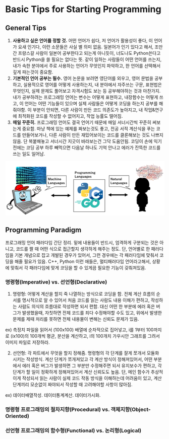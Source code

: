 # Basic Tips for Starting Programming

## General Tips
1. __사용하고 싶은 언어를 정할 것.__ 어떤 언어가 쉽다, 저 언어가 활용성이 좋다, 이 언어가 요새 인기다, 이런 소문들은 사실 별 의미 없음. 일본어가 인기 있다고 해서, 조만간 프랑스갈 사람이 일본어 공부한다고 되는게 아니듯이, 너도나도 Python쓴다고 반드시 Python을 쓸 필요는 없다는 뜻. 같이 일하는 사람들이 어떤 언어를 쓰는지, 내가 속한 분야에서 주로 사용하는 언어가 무엇인지 파악하고, 한 언어를 선택해서 깊게 파는것이 중요함.
2. __기본적인 언어 공부는 필수.__ 영어 논문을 보려면 영단어를 외우고, 영어 문법을 공부하고, 실용적으로 영어를 어떻게 사용하는지, 내 분야에서 자주쓰는 구문, 표현법은 무엇인지, 실제 문제도 풀어보고 자격시험도 보는 등 공부해야하는 것과 마찬가지. 내가 공부하려는 프로그래밍 언어는 변수는 어떻게 표현하고, 내장함수는 어떻게 쓰고, 이 언어는 어떤 기능들이 있으며 실제 사람들은 어떻게 코딩을 하는지 공부를 해줘야함. 이 부분이 안되면, 다른 사람이 만든 코드 의존도가 높아지고, 내 작업&연구에 최적화된 코드를 작성할 수 없어지고, 작업 능률도 떨어짐.
3. __매일 꾸준히.__ 프로그래밍 언어도 결국 언어기 때문에 매일 서너시간씩 꾸준히 써보는게 중요함. 마냥 책에 있는 예제를 짜보는것도 좋고, 전공 서적 계산식을 푸는 코드를 만들어보거나, 다른 사람이 만든 재밌어보이는 코드를 클론해보는 것도 나쁘지 않음. 단 복붙해놓고 서너시간 지긋이 바라보는건 그닥 도움안됨. 코딩이 손에 익기 전에는 코딩 공부 하루 빼먹으면 다음날 하나도 기억 안나고 에러가 잔뜩한 코드를 쓰는 일도 일어남.
<p align="center">
<img src="img/a1.PNG" width=750>
</p>

## Programming Paradigm
프로그래밍 언어 패러다임 간단 정리. 밑에 내용들이 반드시, 엄격하게 구분되는 것은 아니고, 코드를 짤 때 어떤 식으로 접근할지 생각하게 해주는 정도. 단, 언어별로 한 패러다임을 기본 개념으로 잡고 개발된 경우가 있어서, 그런 경우에는 각 패러다임에 맞춰서 코딩을 해줄 필요가 있음. C++, Python 이런 애들은, 멀티패러다임 언어라고해서, 상황에 맞춰서 각 패러다임에 맞게 코딩을 할 수 있게끔 필요한 기능이 갖춰져있음.

### 명령형(Imperative) vs. 선언형(Declarative)
1. 명령형: 어떻게 계산을 할지 죽 나열하는 방식으로 코딩을 함. 전체 계산 흐름의 순서를 명시적으로 알 수 있어서 처음 코드를 읽는 사람도 내용 이해가 편하고, 작성하는 사람도 의식의 흐름대로 작성하면 되서 편함. 대신 어떤 한 부분에 에러 혹은 버그가 발생했을때, 자칫하면 전체 코드를 죄다 수정해야할 수도 있고, 위에서 발생한 문제를 제때 처리를 못하면 전체 내용물이 변해는 신뢰도 문제가 있음.

  ex) 측정치 파일을 읽어서 (100x100) 배열에 순차적으로 집어넣고, i를 1부터 100까지로 (ix100)의 100개씩 평균, 분산을 계산하고, i의 100개치 가우시안 그래프를 그려서 이미지 파일로 저장하라.
  
2. 선언형: 각 파트에서 무엇을 할지 정해줌. 명령형의 각 단계를 잘게 쪼개서 모듈화 시키는 작성방식. 계산 단계가 쪼개져있고 각 계산 방식이 정해져있어서, 어떤 부분에서 에러 혹은 버그가 발생하면 그 부분만 수정해주면 되서 유지보수가 편하고, 각 단계가 할 일이 정확하게 정해져있어서 계산 신뢰도도 높음. 단, 메인 함수가 추상적이게 작성되서 읽는 사람이 실제 코드 작동 방식을 이해하는데 어려움이 있고, 계산 단계끼리 모순없이 짜야되서 작성할 때 고려해야할 사항이 많아짐.
  
  ex) 데이터배열작성. 데이터통계계산. 데이터가시화.

### 명령형 프로그래밍의 절차지향(Procedural) vs. 객체지향(Object-Oriented)
### 선언형 프로그래밍의 함수형(Functional) vs. 논리형(Logical)
